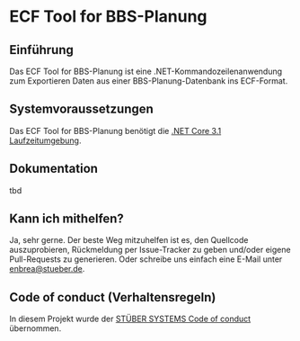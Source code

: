 # ECF Tool for BBS-Planung

## Einführung

Das ECF Tool for BBS-Planung ist eine .NET-Kommandozeilenanwendung zum Exportieren Daten aus einer BBS-Planung-Datenbank ins ECF-Format.

## Systemvoraussetzungen

Das ECF Tool for BBS-Planung benötigt die [.NET Core 3.1 Laufzeitumgebung](https://dotnet.microsoft.com/download/dotnet-core/3.1). 

## Dokumentation

tbd

## Kann ich mithelfen?

Ja, sehr gerne. Der beste Weg mitzuhelfen ist es, den Quellcode auszuprobieren, Rückmeldung per Issue-Tracker zu geben und/oder eigene Pull-Requests zu generieren. Oder schreibe uns einfach eine E-Mail unter enbrea@stueber.de.

## Code of conduct (Verhaltensregeln)

In diesem Projekt wurde der [STÜBER SYSTEMS Code of conduct](https://www.stueber.de/code-of-conduct.php) übernommen.
